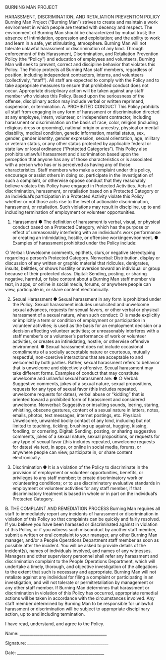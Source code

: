 BURNING MAN PROJECT

HARASSMENT, DISCRIMINATION, AND RETALIATION PREVENTION POLICY
Burning Man Project (“Burning Man”) strives to create and maintain a work environment in which
people are treated with decency and respect. The environment of Burning Man should be
characterized by mutual trust; the absence of intimidation, oppression and exploitation; and the ability
to work and learn in a safe, yet stimulating, atmosphere. Burning Man will not tolerate unlawful
harassment or discrimination of any kind. Through enforcement of this Harassment, Discrimination, and
Retaliation Prevention Policy (the “Policy”) and education of employees and volunteers, Burning Man
will seek to prevent, correct and discipline behavior that violates this Policy.
The Policy protects all Burning Man staff members, regardless of position, including independent
contractors, interns, and volunteers (collectively, “staff”). All staff are expected to comply with the Policy
and to take appropriate measures to ensure that prohibited conduct does not occur. Appropriate
disciplinary action will be taken against any staff member who violates this Policy. Based upon the
seriousness of the offense, disciplinary action may include verbal or written reprimand, suspension, or
termination.
A. PROHIBITED CONDUCT
This Policy prohibits all staff from engaging in any form of harassment or discrimination directed at any
employee, intern, volunteer, or independent contractor, including harassment or discrimination on the
basis of race, color, religion (including religious dress or grooming), national origin or ancestry, physical
or mental disability, medical condition, genetic information, marital status, sex, gender, gender identity,
gender expression, sexual orientation, age, military or veteran status, or any other status protected by
applicable federal or state law or local ordinance (“Protected Categories”). This Policy also prohibits
unlawful harassment and discrimination based upon the perception that anyone has any of those
characteristics or is associated with a person who has or is perceived as having any of those
characteristics.
Staff members who make a complaint under this policy, encourage or assist others in doing so,
participate in the investigation of such a complaint, or otherwise oppose conduct that they reasonably
believe violates this Policy have engaged in Protected Activities.
Acts of discrimination, harassment, or retaliation based on a Protected Category or an individual’s
participation in a Protected Activity violate this Policy whether or not those acts rise to the level of
actionable discrimination, harassment, or retaliation. Such violations may result in discipline, up to and
including termination of employment or volunteer opportunities.

1) Harassment
● The definition of harassment is verbal, visual, or physical conduct based on a Protected
Category, which has the purpose or effect of unreasonably interfering with an individual's
work performance or creating an intimidating, hostile, or offensive workingenvironment.
● Examples of harassment prohibited under the Policy include:

○ Verbal: Unwelcome comments, epithets, slurs,or negative stereotyping regarding a
person’s Protected Category.
Nonverbal: Distribution, display or discussion of any written or graphic material that
ridicules, denigrates, insults, belittles, or shows hostility or aversion toward an
individual or group because of their protected class.
Digital: Sending, posting, or sharing negative, harmful, or false content about a
Burning Man staff member via text, in apps, or online in social media, forums, or
anywhere people can view, participate in, or share content electronically.

2) Sexual Harassment
● Sexual harassment in any form is prohibited under the Policy. Sexual harassment includes
unsolicited and unwelcome sexual advances, requests for sexual favors, or other verbal or
physical harassment of a sexual nature, when such conduct:
○ is made explicitly or implicitly a term or condition of employment or participation in
volunteer activities;
is used as the basis for an employment decision or a decision affecting volunteer
activities; or
unreasonably interferes with a staff member’s or a volunteer’s performance of work or
volunteer activities, or creates an intimidating, hostile, or otherwise offensive
environment.
● Sexual harassment does not include occasional compliments of a socially acceptable nature
or courteous, mutually respectful, non-coercive interactions that are acceptable to and
welcomed by both parties. Rather, sexual harassment refers to behavior that is unwelcome
and objectively offensive.
Sexual harassment may take different forms. Examples of conduct that may constitute
unwelcome and unlawful sexual harassment are:
●
○ Verbal: Suggestive comments, jokes of a sexual nature, sexual propositions, requests
for any type of sexual favor (this includes repeated, unwelcome requests for dates),
verbal abuse or “kidding” that is oriented toward a prohibited form of harassment and
considered unwelcome.
Nonverbal: Suggestive or insulting sounds, leering, staring, whistling, obscene
gestures, content of a sexual nature in letters, notes, emails, photos, text messages,
internet postings, etc.
Physical: Unwelcome, unwanted bodily contact of any kind, including but not limited to
touching, tickling, brushing up against, hugging, kissing, fondling, or cornering.
Digital: Sending, posting, or sharing suggestive comments, jokes of a sexual nature,
sexual propositions, or requests for any type of sexual favor (this includes repeated,
unwelcome requests for dates) via text, in apps, or online in social media, forums, or
anywhere people can view, participate in, or share content electronically.

3) Discrimination
● It is a violation of the Policy to discriminate in the provision of employment or volunteer
opportunities, benefits, or privileges to any staff member; to create discriminatory work or
volunteering conditions; or to use discriminatory evaluative standards in employment or
volunteer activities for any staff member, if that discriminatory treatment is based in whole or
in part on the individual’s Protected Category.

B. THE COMPLAINT AND REMEDIATION PROCESS
Burning Man requires all staff to immediately report any incidents of harassment or discrimination in
violation of this Policy so that complaints can be quickly and fairly resolved.
If you believe you have been harassed or discriminated against in violation of this Policy, or if you
witness such misconduct by another staff member, submit a written or oral complaint to your manager,
any other Burning Man manager, and/or a People Operations Department staff member as soon as
possible after the incident. You will be asked to provide details of the incident(s), names of individuals
involved, and names of any witnesses.
Managers and other supervisory personnel shall refer any harassment and discrimination complaint to
the People Operations Department, which will undertake a timely, thorough, and objective investigation
of the allegations to the extent that such is necessary and appropriate.
Burning Man will not retaliate against any individual for filing a complaint or participating in an
investigation, and will not tolerate or permitretaliation by management or any other staff member.
If Burning Man determines that harassment or discrimination in violation of this Policy has occurred,
appropriate remedial actions will be taken in accordance with the circumstances involved. Any staff
member determined by Burning Man to be responsible for unlawful harassment or discrimination will be
subject to appropriate disciplinary action, up to and including termination.

I have read, understand, and agree to the Policy.

Name: ____________________________________________

Signature: _________________________________________

Date: ____________________________________________
